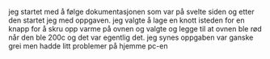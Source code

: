 jeg startet med å følge dokumentasjonen som var på svelte siden og etter den startet jeg med oppgaven. 
jeg valgte å lage en knott isteden for en knapp for å skru opp varme på ovnen og valgte og legge til at ovnen ble rød når den ble 200c og det var egentlig det.
jeg synes oppgaben var ganske grei men hadde litt problemer på hjemme pc-en
